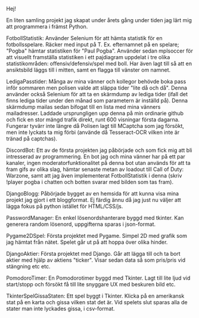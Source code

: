 Hej!

En liten samling projekt jag skapat under årets gång under tiden jag lärt mig att programmera i främst Python.

FotbollStatistik:
Använder Selenium för att hämta statistik för en fotbollsspelare. Räcker med input på T. Ex. efternamnet på en spelare; "Pogba" hämtar statistiken för "Paul Pogba". Använder sedan mplsoccer för att visuellt framställa statistiken i ett pajdiagram uppdelat i tre olika statistikområden: offensiv/defensiv/spel med boll. Har även lagt till så att en ansiktsbild läggs till i mitten, samt en flagga till vänster om namnet.

LedigaPasstider:
Många av mina vänner och kollegor behövde boka pass inför sommaren men polisen valde att släppa tider "lite då och då". Denna använder också Selenium för att ta en skärmdump av lediga tider (ifall det finns lediga tider under den månad som parametern är inställd på). Denna skärmdump mailas sedan bifogat till en lista med mina vänners mailadresser. Laddade ursprungligen upp denna på min ordinarie github och fick en stor mängd trafik direkt, runt 600 visningar första dagarna. Fungerar tyvärr inte längre då Polisen lagt till MCaptcha som jag försökt, men inte lyckats ta mig förbi (använde då Tesseract-OCR vilken inte är tränad på captchas).

DiscordBot:
Ett av de första projekten jag påbörjade och som fick mig att bli intresserad av programmering. En bot jag och mina vänner har på ett par kanaler, ingen moderatorfunktionalitet på denna bot utan används för att ta fram gifs av olika slag, hämtar senaste metan av loadout till Call of Duty: Warzone, samt att jag även implementerat FotbollStatistik i denna (skriv !player pogba i chatten och botten svarar med bilden som tas fram).

DjangoBlogg:
Påbörjade bygget av en hemsida för att kunna visa mina projekt jag gjort i ett bloggformat. Ej färdig ännu då jag just nu väljer att lägga fokus på python istället för HTML/CSS/js.

PasswordManager:
En enkel lösenordshanterare byggd med tkinter. Kan generera random lösenord, uppgifterna sparas i json-format.

Pygame2DSpel:
Första projektet med Pygame. Simpel 2D med grafik som jag hämtat från nätet. Spelet går ut på att hoppa över olika hinder.

DjangoAktier:
Första projektet med Django. Går att lägga till och ta bort aktier med hjälp av aktiens "ticker". Visar sedan data så som pris/pris vid stängning etc etc.

PomodoroTimer:
En Pomodorotimer byggd med Tkinter. Lagt till lite ljud vid start/stopp och försökt få till lite snyggare UX med beskuren bild etc.

TkinterSpelGissaStaten:
Ett spel byggt i Tkinter. Klicka på en amerikansk stat på en karta och gissa vilken stat det är. Vid spelets slut sparas alla de stater man inte lyckades gissa, i csv-format.
